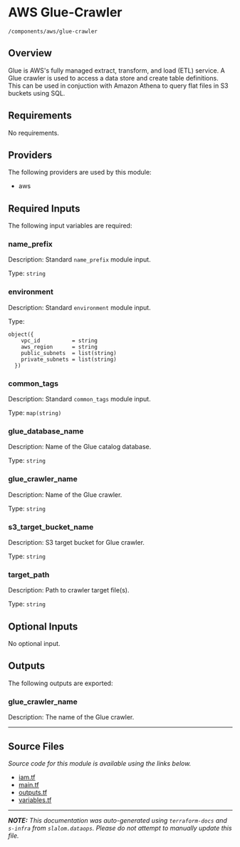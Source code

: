 # AWS Glue-Crawler

`/components/aws/glue-crawler`

## Overview

Glue is AWS's fully managed extract, transform, and load (ETL) service.
A Glue crawler is used to access a data store and create table definitions.
This can be used in conjuction with Amazon Athena to query flat files in S3 buckets using SQL.

## Requirements

No requirements.

## Providers

The following providers are used by this module:

- aws

## Required Inputs

The following input variables are required:

### name_prefix

Description: Standard `name_prefix` module input.

Type: `string`

### environment

Description: Standard `environment` module input.

Type:

```hcl
object({
    vpc_id          = string
    aws_region      = string
    public_subnets  = list(string)
    private_subnets = list(string)
  })
```

### common_tags

Description: Standard `common_tags` module input.

Type: `map(string)`

### glue_database_name

Description: Name of the Glue catalog database.

Type: `string`

### glue_crawler_name

Description: Name of the Glue crawler.

Type: `string`

### s3_target_bucket_name

Description: S3 target bucket for Glue crawler.

Type: `string`

### target_path

Description: Path to crawler target file(s).

Type: `string`

## Optional Inputs

No optional input.

## Outputs

The following outputs are exported:

### glue_crawler_name

Description: The name of the Glue crawler.

---

## Source Files

_Source code for this module is available using the links below._

- [iam.tf](https://github.com/slalom-ggp/dataops-infra/tree/main//components/aws/glue-crawler/iam.tf)
- [main.tf](https://github.com/slalom-ggp/dataops-infra/tree/main//components/aws/glue-crawler/main.tf)
- [outputs.tf](https://github.com/slalom-ggp/dataops-infra/tree/main//components/aws/glue-crawler/outputs.tf)
- [variables.tf](https://github.com/slalom-ggp/dataops-infra/tree/main//components/aws/glue-crawler/variables.tf)

---

_**NOTE:** This documentation was auto-generated using
`terraform-docs` and `s-infra` from `slalom.dataops`.
Please do not attempt to manually update this file._
